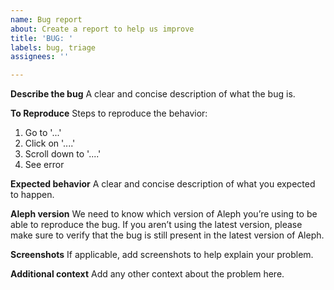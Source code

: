 ```yaml
---
name: Bug report
about: Create a report to help us improve
title: 'BUG: '
labels: bug, triage
assignees: ''

---
```


**Describe the bug**
A clear and concise description of what the bug is.

**To Reproduce**
Steps to reproduce the behavior:
1. Go to '...'
2. Click on '....'
3. Scroll down to '....'
4. See error

**Expected behavior**
A clear and concise description of what you expected to happen.

**Aleph version**
We need to know which version of Aleph you’re using to be able to reproduce the bug. If you aren’t using the latest version, please make sure to verify that the bug is still present in the latest version of Aleph.

**Screenshots**
If applicable, add screenshots to help explain your problem.

**Additional context**
Add any other context about the problem here.
